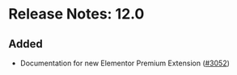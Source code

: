 # Release Notes: 12.0

## Added

- Documentation for new Elementor Premium Extension ([#3052](https://github.com/GatoGraphQL/GatoGraphQL/pull/3052))
